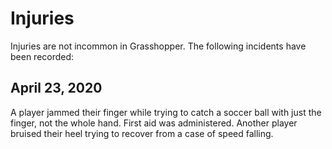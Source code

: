 # Injuries

Injuries are not incommon in Grasshopper. The following incidents have been recorded:

## April 23, 2020

A player jammed their finger while trying to catch a soccer ball with just the finger, not the whole hand. First aid was administered.
Another player bruised their heel trying to recover from a case of speed falling. 
